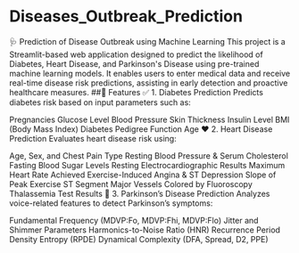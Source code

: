 # Diseases_Outbreak_Prediction
🩺 Prediction of Disease Outbreak using Machine Learning
This project is a Streamlit-based web application designed to predict the likelihood of Diabetes, Heart Disease, and Parkinson's Disease using pre-trained machine learning models. It enables users to enter medical data and receive real-time disease risk predictions, assisting in early detection and proactive healthcare measures.
##🚀 Features
✅ 1. Diabetes Prediction
Predicts diabetes risk based on input parameters such as:

Pregnancies
Glucose Level
Blood Pressure
Skin Thickness
Insulin Level
BMI (Body Mass Index)
Diabetes Pedigree Function
Age
❤️ 2. Heart Disease Prediction
Evaluates heart disease risk using:

Age, Sex, and Chest Pain Type
Resting Blood Pressure & Serum Cholesterol
Fasting Blood Sugar Levels
Resting Electrocardiographic Results
Maximum Heart Rate Achieved
Exercise-Induced Angina & ST Depression
Slope of Peak Exercise ST Segment
Major Vessels Colored by Fluoroscopy
Thalassemia Test Results
🧠 3. Parkinson’s Disease Prediction
Analyzes voice-related features to detect Parkinson’s symptoms:

Fundamental Frequency (MDVP:Fo, MDVP:Fhi, MDVP:Flo)
Jitter and Shimmer Parameters
Harmonics-to-Noise Ratio (HNR)
Recurrence Period Density Entropy (RPDE)
Dynamical Complexity (DFA, Spread, D2, PPE)
